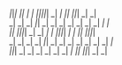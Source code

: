                
  _|_|_|    _|_|    _|      _|  _|_|_|_|_|  _|    _|    _|_|      _|_|_|  _|    _|  
_|        _|    _|  _|_|    _|      _|      _|    _|  _|    _|  _|        _|    _|  
  _|_|    _|_|_|_|  _|  _|  _|      _|      _|_|_|_|  _|    _|    _|_|    _|_|_|_|  
      _|  _|    _|  _|    _|_|      _|      _|    _|  _|    _|        _|  _|    _|  
_|_|_|    _|    _|  _|      _|      _|      _|    _|    _|_|    _|_|_|    _|    _|                              
